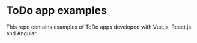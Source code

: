 # ToDo app examples

This repo contains examples of ToDo apps developed with 
Vue.js, React.js and Angular.  

